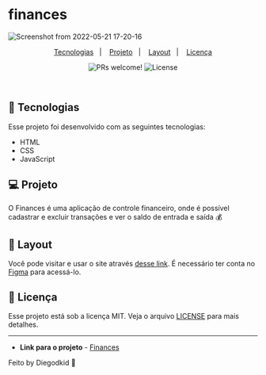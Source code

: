 # finances

![Screenshot from 2022-05-21 17-20-16](https://user-images.githubusercontent.com/90665510/169669416-5e721dbd-9ada-452c-ba4d-5f8e8b6fbf13.png)

<p align="center">
  <a href="#-tecnologias">Tecnologias</a>&nbsp;&nbsp;&nbsp;|&nbsp;&nbsp;&nbsp;
  <a href="#-projeto">Projeto</a>&nbsp;&nbsp;&nbsp;|&nbsp;&nbsp;&nbsp;
  <a href="#-layout">Layout</a>&nbsp;&nbsp;&nbsp;|&nbsp;&nbsp;&nbsp;
  <a href="#memo-licença">Licença</a>
</p>

<p align="center">
 <img src="https://img.shields.io/static/v1?label=PRs&message=welcome&color=49AA26&labelColor=000000" alt="PRs welcome!" />

  <img alt="License" src="https://img.shields.io/static/v1?label=license&message=MIT&color=49AA26&labelColor=000000">
</p>

<br>

## 🚀 Tecnologias

Esse projeto foi desenvolvido com as seguintes tecnologias:

- HTML
- CSS
- JavaScript

## 💻 Projeto

O Finances é uma aplicação de controle financeiro, onde é possível cadastrar e excluir transações e ver o saldo de entrada e saída 💰

## 🔖 Layout

Você pode visitar e usar o site através [desse link](https://www.figma.com/file/7Vu9DzUaCZIV4nibzkjgB4/dev.finance%24-Maratona-Discover). É necessário ter conta no [Figma](https://figma.com) para acessá-lo.


## :memo: Licença

Esse projeto está sob a licença MIT. Veja o arquivo [LICENSE](LICENSE.md) para mais detalhes.

---
* **Link para o projeto** - [Finances]([https://quizzical-franklin-cb31c0.netlify.app](https://finance.netlify.app/))

Feito by Diegodkid :wave: 
